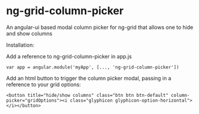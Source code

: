 # ng-grid-column-picker
An angular-ui based modal column picker for ng-grid that allows one to hide and show columns

Installation:

Add a reference to ng-grid-column-picker in app.js

```
var app = angular.module('myApp', [..., 'ng-grid-column-picker'])
```


Add an html button to trigger the column picker modal, passing in a reference to your grid options:

```
<button title="hide/show columns" class="btn btn btn-default" column-picker="gridOptions"><i class="glyphicon glyphicon-option-horizontal"></i></button>
```